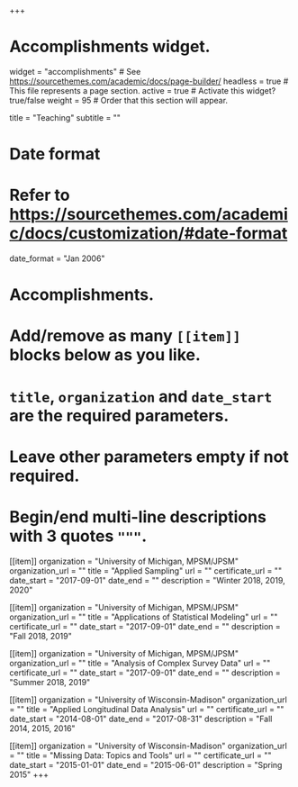 +++
# Accomplishments widget.
widget = "accomplishments"  # See https://sourcethemes.com/academic/docs/page-builder/
headless = true  # This file represents a page section.
active = true  # Activate this widget? true/false
weight = 95  # Order that this section will appear.

title = "Teaching"
subtitle = ""

# Date format
#   Refer to https://sourcethemes.com/academic/docs/customization/#date-format
date_format = "Jan 2006"

# Accomplishments.
#   Add/remove as many `[[item]]` blocks below as you like.
#   `title`, `organization` and `date_start` are the required parameters.
#   Leave other parameters empty if not required.
#   Begin/end multi-line descriptions with 3 quotes `"""`.

[[item]]
  organization = "University of Michigan, MPSM/JPSM"
  organization_url = ""
  title = "Applied Sampling"
  url = ""
  certificate_url = ""
  date_start = "2017-09-01"
  date_end = ""
  description = "Winter 2018, 2019, 2020"

[[item]]
  organization =  "University of Michigan, MPSM/JPSM"
  organization_url = ""
  title = "Applications of Statistical Modeling"
  url = ""
  certificate_url = ""
  date_start = "2017-09-01"
  date_end = ""
  description = "Fall 2018, 2019"
  
[[item]]
  organization =  "University of Michigan, MPSM/JPSM"
  organization_url = ""
  title = "Analysis of Complex Survey Data"
  url = ""
  certificate_url = ""
  date_start = "2017-09-01"
  date_end = ""
  description = "Summer 2018, 2019"

[[item]]
  organization =  "University of Wisconsin-Madison"
  organization_url = ""
  title = "Applied Longitudinal Data Analysis"
  url = ""
  certificate_url = ""
  date_start = "2014-08-01"
  date_end = "2017-08-31"
  description = "Fall 2014, 2015, 2016"

[[item]]
  organization =  "University of Wisconsin-Madison"
  organization_url = ""
  title = "Missing Data: Topics and Tools"
  url = ""
  certificate_url = ""
  date_start = "2015-01-01"
  date_end = "2015-06-01"
  description = "Spring 2015"
+++

